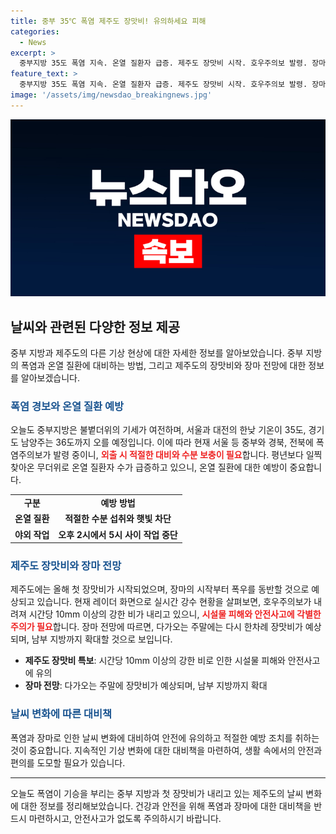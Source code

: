 ```yaml
---
title: 중부 35℃ 폭염 제주도 장맛비! 유의하세요 피해
categories:
  - News
excerpt: >
  중부지방 35도 폭염 지속. 온열 질환자 급증. 제주도 장맛비 시작. 호우주의보 발령. 장마전망은? YTN에서 확인하세요. (150자)
feature_text: >
  중부지방 35도 폭염 지속. 온열 질환자 급증. 제주도 장맛비 시작. 호우주의보 발령. 장마전망은? YTN에서 확인하세요. (150자)
image: '/assets/img/newsdao_breakingnews.jpg'
---
```


<p><img src="/assets/img/newsdao_breakingnews.jpg" alt="pcversion 속보" /></p>

<h2 data-ke-size="size26">날씨와 관련된 다양한 정보 제공</h2>

<p data-ke-size="size16">중부 지방과 제주도의 다른 기상 현상에 대한 자세한 정보를 알아보았습니다. 중부 지방의 폭염과 온열 질환에 대비하는 방법, 그리고 제주도의 장맛비와 장마 전망에 대한 정보를 알아보겠습니다.</p>

<h3><b><span style="color: #1a5490;">폭염 경보와 온열 질환 예방</span></b></h3>

<p data-ke-size="size16">오늘도 중부지방은 불볕더위의 기세가 여전하며, 서울과 대전의 한낮 기온이 35도, 경기도 남양주는 36도까지 오를 예정입니다. 이에 따라 현재 서울 등 중부와 경북, 전북에 폭염주의보가 발령 중이니, <b><span style="color: #ee2323;">외출 시 적절한 대비와 수분 보충이 필요</span></b>합니다. 평년보다 일찍 찾아온 무더위로 온열 질환자 수가 급증하고 있으니, 온열 질환에 대한 예방이 중요합니다.</p>

<table>
  <tr>
    <td style="text-align: center; height: 17px;"><b>구분</b></td>
    <td style="text-align: center; height: 17px;"><b>예방 방법</b></td>
  </tr>
  <tr>
    <td style="text-align: center; height: 17px;"><b>온열 질환</b></td>
    <td style="text-align: center; height: 17px;"><b>적절한 수분 섭취와 햇빛 차단</b></td>
  </tr>
  <tr>
    <td style="text-align: center; height: 17px;"><b>야외 작업</b></td>
    <td style="text-align: center; height: 17px;"><b>오후 2시에서 5시 사이 작업 중단</b></td>
  </tr>
</table>

<h3><b><span style="color: #1a5490;">제주도 장맛비와 장마 전망</span></b></h3>

<p data-ke-size="size16">제주도에는 올해 첫 장맛비가 시작되었으며, 장마의 시작부터 폭우를 동반할 것으로 예상되고 있습니다. 현재 레이더 화면으로 실시간 강수 현황을 살펴보면, 호우주의보가 내려져 시간당 10mm 이상의 강한 비가 내리고 있으니, <b><span style="color: #ee2323;">시설물 피해와 안전사고에 각별한 주의가 필요</span></b>합니다. 장마 전망에 따르면, 다가오는 주말에는 다시 한차례 장맛비가 예상되며, 남부 지방까지 확대할 것으로 보입니다.</p>

<ul>
  <li><b>제주도 장맛비 특보</b>: 시간당 10mm 이상의 강한 비로 인한 시설물 피해와 안전사고에 유의</li>
  <li><b>장마 전망</b>: 다가오는 주말에 장맛비가 예상되며, 남부 지방까지 확대</li>
</ul>

<h3><b><span style="color: #1a5490;">날씨 변화에 따른 대비책</span></b></h3>

<p data-ke-size="size16">폭염과 장마로 인한 날씨 변화에 대비하여 안전에 유의하고 적절한 예방 조치를 취하는 것이 중요합니다. 지속적인 기상 변화에 대한 대비책을 마련하여, 생활 속에서의 안전과 편의를 도모할 필요가 있습니다.</p>

<hr>

<p data-ke-size="size16">오늘도 폭염이 기승을 부리는 중부 지방과 첫 장맛비가 내리고 있는 제주도의 날씨 변화에 대한 정보를 정리해보았습니다. 건강과 안전을 위해 폭염과 장마에 대한 대비책을 반드시 마련하시고, 안전사고가 없도록 주의하시기 바랍니다.</p>

